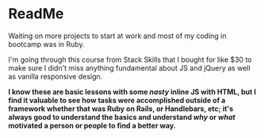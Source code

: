 # ReadMe #


Waiting on more projects to start at work and most of my coding in bootcamp was in Ruby. 

I'm going through this course from Stack Skills that I bought for like $30 to make sure I didn't miss anything fundamental about JS and jQuery as well as vanilla responsive design.

**I know these are basic lessons with some _nasty_ inline JS with HTML, but I find it valuable to see how tasks were accomplished outside of a framework whether that was Ruby on Rails, or Handlebars, etc; it's always good to understand the basics and understand _why_ or _what_ motivated a person or people to find a better way.**
